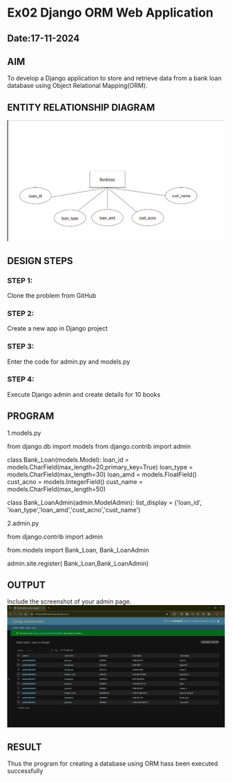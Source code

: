 # Ex02 Django ORM Web Application
## Date:17-11-2024

## AIM
To develop a Django application to store and retrieve data from a bank loan database using Object Relational Mapping(ORM).

## ENTITY RELATIONSHIP DIAGRAM
![alt text](<WhatsApp Image 2024-11-17 at 23.30.16_3b0fcd2b.jpg>)

## DESIGN STEPS

### STEP 1:
Clone the problem from GitHub

### STEP 2:
Create a new app in Django project

### STEP 3:
Enter the code for admin.py and models.py

### STEP 4:
Execute Django admin and create details for 10 books

## PROGRAM
1.models.py

from django.db import models
from django.contrib import admin

class Bank_Loan(models.Model):
    loan_id = models.CharField(max_length=20,primary_key=True)
    loan_type = models.CharField(max_length=30)
    loan_amd = models.FloatField()
    cust_acno = models.IntegerField()
    cust_name = models.CharField(max_length=50)


class Bank_LoanAdmin(admin.ModelAdmin):
    list_display = ('loan_id', 'loan_type','loan_amd','cust_acno','cust_name')

2.admin.py

from django.contrib import admin

from.models import Bank_Loan, Bank_LoanAdmin


admin.site.register( Bank_Loan,Bank_LoanAdmin)


## OUTPUT

Include the screenshot of your admin page.
![alt text](<Screenshot 2024-11-17 232152.png>)


## RESULT
Thus the program for creating a database using ORM hass been executed successfully
